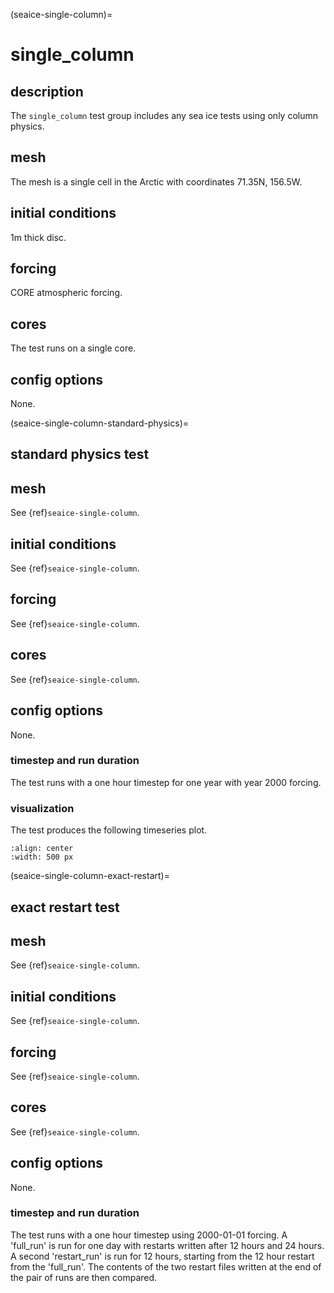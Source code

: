 (seaice-single-column)=

# single_column

## description

The `single_column` test group includes any sea ice tests using only column
physics.

## mesh

The mesh is a single cell in the Arctic with coordinates 71.35N, 156.5W.

## initial conditions

1m thick disc.

## forcing

CORE atmospheric forcing.

## cores

The test runs on a single core.

## config options

None.

(seaice-single-column-standard-physics)=

## standard physics test

## mesh

See {ref}`seaice-single-column`.

## initial conditions

See {ref}`seaice-single-column`.

## forcing

See {ref}`seaice-single-column`.

## cores

See {ref}`seaice-single-column`.

## config options

None.

### timestep and run duration

The test runs with a one hour timestep for one year with year 2000 forcing.

### visualization

The test produces the following timeseries plot.

```{image} images/single_cell.png
:align: center
:width: 500 px
```

(seaice-single-column-exact-restart)=

## exact restart test

## mesh

See {ref}`seaice-single-column`.

## initial conditions

See {ref}`seaice-single-column`.

## forcing

See {ref}`seaice-single-column`.

## cores

See {ref}`seaice-single-column`.

## config options

None.

### timestep and run duration

The test runs with a one hour timestep using 2000-01-01 forcing.
A 'full_run' is run for one day with restarts written after 12 hours and 24 hours.
A second 'restart_run' is run for 12 hours, starting from the 12 hour restart from the 'full_run'.
The contents of the two restart files written at the end of the pair of runs are then compared.

